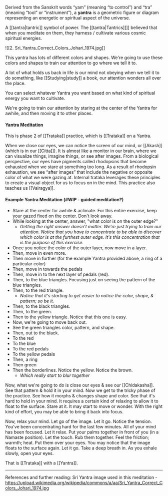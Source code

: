 Derived from the Sanskrit words “yam” (meaning “to control”) and “tra” (meaning “tool” or “instrument”), a **yantra** is a geometric figure or diagram representing an energetic or spiritual aspect of the universe.

A [[tantra|tantric]] symbol of power. The [[tantra|Tantrics]]]] believed that when you meditate on them, they harness / cultivate various cosmic spiritual energies.

![[2. Sri_Yantra_Correct_Colors_Johari_1974.jpg]]

This yantra has lots of different colors and shapes. We're going to use these colors and shapes to train our attention to go where we tell it to.

A lot of what holds us back in life is our mind not obeying when we tell it to do something, like [[Studying|study]] a book, our attention wonders all over the place.

You can select whatever Yantra you want based on what kind of spiritual energy you want to cultivate.

We're going to train our attention by staring at the center of the Yantra for awhile, and then moving it to other places.

#### Yantra Meditation
This is phase 2 of [[Trataka]] practice, which is [[Trataka]] on a Yantra.

When we close our eyes, we can notice the screen of our mind, or [[Akash]] (which is in our [[Citta]]). It is almost like a monitor in our brain, where we can visualize things, imagine things, or see after images.
	From a biological perspective, our eyes have pigments called rhodopsins that become exhausted when we stare at something too long. As a result of rhodopsin exhaustion, we see “after images” that include the negative or opposite color of what we were gazing at. Internal trataka leverages these principles to create a visual object for us to focus on in the mind. This practice also teaches us [[Vairagya]].

#### Example Yantra Meditation (#WIP - guided meditation?)
- Stare at the center for awhile & aclimate. For this entire exercise, keep your gazed fixed on the center. Don't look away.
- While looking at the center, answer, "what color is on the outer edge?"
	- *Getting the right answer doesn't matter. We're just trying to train our attention. Notice that you have to concentrate to be able to discover which color is at the furthest outer edge. It's this concentration that is the purpose of this exercise.*
- Once you notice the color of the outer layer, now move in a layer.
- Then, move in even more.
- Then move in further (for the example Yantra provided above, a ring of a particular color)
- Then, move in towards the pedals
- Then, move in to the next layer of pedals (red).
- Then, to the blue triangles. Focusing just on seeing the pattern of the blue triangles.
- Then, to the red triangle.
	- *Notice that it's starting to get easier to notice the color, shape, & pattern; so be it.*
- Then, to the black triangles.
- Then, to the green.
- Then to the yellow triangle. Notice that this one is easy.
- Now, we're going to move back out.
- See the green triangles color, pattern, and shape.
- Then, out to the black.
- To the red
- To the blue
- To the red pedals
- To the yellow pedals
- Then, a ring
- Then green
- Then the borderlines. Notice the yellow. Notice the brown.
	- *Which really start to blur together*

Now, what we're going to do is close our eyes & see our [[Chidakasha]]. See that pattern & hold it in your mind. Now we get to the tricky phase of the practice. See how it morphs & changes shape and color. See that it's hard to hold in your mind. It requires a certain kind of relaxing to allow it to float to the surface. Stare at it. It may start to move or wonder. With the right kind of effort, you may be able to bring it back into focus.

Now, relax your mind. Let go of the image. Let it go. Notice the tension. You've been concentrating hard for the last few minutes. All of your mind has been focused. Let it relax. Put your palms together in front of you (in a Namaste position). Let the touch. Rub them together. Feel the friction; warmth; heat. Put them over your eyes. You may notice that the image floats to the surface again. Let it go. Take a deep breath in. As you exhale slowly, open your eyes.

That is [[Trataka]] with a [[Yantra]].

---
References and further reading:
Sri Yantra image used in this meditation - https://upload.wikimedia.org/wikipedia/commons/a/aa/Sri_Yantra_Correct_Colors_Johari_1974.jpg